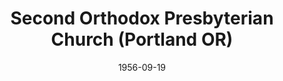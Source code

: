 ---
date: &id001 1956-09-19
end_date: 1961-09-24
location:
  address: null
  city: Portland
  state: OR
minister:
- end: 1959-01-01
  name: Gerald Latal
  start: 1956-01-01
  type: Pastor
ministers:
- Gerald Latal
name: Second Orthodox Presbyterian Church
names: null
origination_date: *id001
raw_data: "OR\nPortland\nSecond Orthodox Presbyterian Church  (September 19, 1956\u2013\
  \ September 24, 1961)\n(merged with First Orthodox Presbyterian Church, Portland,\
  \ 1961)\nPastor: Gerald Latal, 1956\u201359"
received_from: null
states:
- OR
status:
  active: false
  end_date: 1961-09-24
  reason: merge
  received_from: null
  withdrawal_to: null
title: Second Orthodox Presbyterian Church (Portland OR)
year_established:
- 1956

---